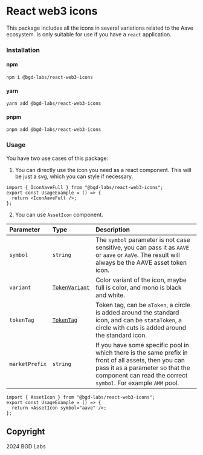 # React web3 icons
This package includes all the icons in several variations related to the Aave ecosystem. Is only suitable for use if you have a `react` application.

### Installation
#### npm
<code>npm i @bgd-labs/react-web3-icons</code>
#### yarn
<code>yarn add @bgd-labs/react-web3-icons</code>
#### pnpm
<code>pnpm add @bgd-labs/react-web3-icons</code>

### Usage
You have two use cases of this package:
1) You can directly use the icon you need as a react component. This will be just a svg, which you can style if necessary.
```tsx
import { IconAaveFull } from "@bgd-labs/react-web3-icons";
export const UsageExample = () => {
  return <IconAaveFull />;
};
```
2) You can use `AssetIcon` component.

| Parameter | Type                             | Description |
|:----------|:---------------------------------| :------ |
| `symbol`  | `string`                         | The `symbol` parameter is not case sensitive, you can pass it as `AAVE` or `aave` or `AaVe`. The result will always be the AAVE asset token icon.
| `variant`  | [`TokenVariant`](./src/types.ts) | Color variant of the icon, maybe full is color, and mono is black and white.
| `tokenTag`  | [`TokenTag`](./src/types.ts) | Token tag, can be `aToken`, a circle is added around the standard icon, and can be `stataToken`, a circle with cuts is added around the standard icon.
| `marketPrefix`  | `string`                         | If you have some specific pool in which there is the same prefix in front of all assets, then you can pass it as a parameter so that the component can read the correct `symbol`. For example `AMM` pool.

```tsx
import { AssetIcon } from "@bgd-labs/react-web3-icons";
export const UsageExample = () => {
  return <AssetIcon symbol="aave" />;
};
```

## Copyright
2024 BGD Labs